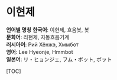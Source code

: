 # 이현제

**언어별 명칭** 
**한국어**: 이현제, 흐음봇, 봇  
**문화어**: 리현제, 자동흐음기계  
**러시아어**: Рий Хёнжэ, Хммбот  
**영어**: Lee Hyeonje, Hmmbot  
**일본어**: リ・ヒョンジェ, フム・ボット, ボット  
  
[TOC]
